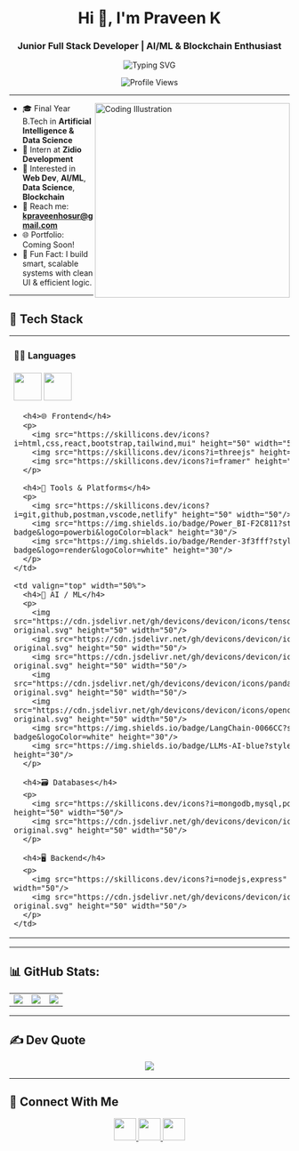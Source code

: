<h1 align="center">Hi 👋, I'm Praveen K</h1>
<h3 align="center">Junior Full Stack Developer | AI/ML & Blockchain Enthusiast</h3>

<p align="center">
  <img src="https://readme-typing-svg.demolab.com?font=Fira+Code&size=22&pause=1000&color=6C63FF&center=true&vCenter=true&multiline=true&width=500&height=60&lines=Passionate+Developer;AI%2FML+Innovator;Building+Future-Ready+Apps" alt="Typing SVG" />
</p>

<div align="center">
  <img src="https://profile-counter.glitch.me/Praveenkarmegam/count.svg?" alt="Profile Views" />
</div>

---

<div align="left">
  <img align="right" src="https://img.freepik.com/premium-vector/developer-activity-concept-illustration_701961-1741.jpg" width="350" alt="Coding Illustration" />

- 🎓 Final Year B.Tech in **Artificial Intelligence & Data Science**
- 💼 Intern at **Zidio Development**
- 🧠 Interested in **Web Dev**, **AI/ML**, **Data Science**, **Blockchain**
- 💌 Reach me: **[kpraveenhosur@gmail.com](mailto:kpraveenhosur@gmail.com)**
- 🌐 Portfolio: Coming Soon!
- 🎯 Fun Fact: I build smart, scalable systems with clean UI & efficient logic.
</div>

---

## 🧠 Tech Stack

<table width="100%">
  <tr>
    <td valign="top" width="50%">
      <h4>👨‍💻 Languages</h4>
      <p>
        <img src="https://skillicons.dev/icons?i=python" height="50" width="50"/>
        <img src="https://skillicons.dev/icons?i=js" height="50" width="50"/>
      </p>

      <h4>🌐 Frontend</h4>
      <p>
        <img src="https://skillicons.dev/icons?i=html,css,react,bootstrap,tailwind,mui" height="50" width="50"/>
        <img src="https://skillicons.dev/icons?i=threejs" height="50" width="50"/>
        <img src="https://skillicons.dev/icons?i=framer" height="50" width="50"/>
      </p>

      <h4>🧰 Tools & Platforms</h4>
      <p>
        <img src="https://skillicons.dev/icons?i=git,github,postman,vscode,netlify" height="50" width="50"/>
        <img src="https://img.shields.io/badge/Power_BI-F2C811?style=for-the-badge&logo=powerbi&logoColor=black" height="30"/>
        <img src="https://img.shields.io/badge/Render-3f3fff?style=for-the-badge&logo=render&logoColor=white" height="30"/>
      </p>
    </td>

    <td valign="top" width="50%">
      <h4>🧠 AI / ML</h4>
      <p>
        <img src="https://cdn.jsdelivr.net/gh/devicons/devicon/icons/tensorflow/tensorflow-original.svg" height="50" width="50"/>
        <img src="https://cdn.jsdelivr.net/gh/devicons/devicon/icons/keras/keras-original.svg" height="50" width="50"/>
        <img src="https://cdn.jsdelivr.net/gh/devicons/devicon/icons/numpy/numpy-original.svg" height="50" width="50"/>
        <img src="https://cdn.jsdelivr.net/gh/devicons/devicon/icons/pandas/pandas-original.svg" height="50" width="50"/>
        <img src="https://cdn.jsdelivr.net/gh/devicons/devicon/icons/opencv/opencv-original.svg" height="50" width="50"/>
        <img src="https://img.shields.io/badge/LangChain-0066CC?style=for-the-badge&logoColor=white" height="30"/>
        <img src="https://img.shields.io/badge/LLMs-AI-blue?style=for-the-badge" height="30"/>
      </p>

      <h4>🗃️ Databases</h4>
      <p>
        <img src="https://skillicons.dev/icons?i=mongodb,mysql,postgres" height="50" width="50"/>
        <img src="https://cdn.jsdelivr.net/gh/devicons/devicon/icons/neo4j/neo4j-original.svg" height="50" width="50"/>
      </p>

      <h4>🖥️ Backend</h4>
      <p>
        <img src="https://skillicons.dev/icons?i=nodejs,express" height="50" width="50"/>
        <img src="https://cdn.jsdelivr.net/gh/devicons/devicon/icons/flask/flask-original.svg" height="50" width="50"/>
      </p>
    </td>
  </tr>
</table>

---

## 📊 GitHub Stats:

<table align="center" width="100%">
  <tr align="center">
    <td>
      <img src="https://github-readme-stats.vercel.app/api?username=Praveenkarmegam&theme=dark&hide_border=false&include_all_commits=true&count_private=true" />
    </td>
    <td>
      <img src="https://nirzak-streak-stats.vercel.app/?user=Praveenkarmegam&theme=dark&hide_border=false" />
    </td>
    <td>
      <img src="https://github-readme-stats.vercel.app/api/top-langs/?username=Praveenkarmegam&theme=dark&hide_border=false&layout=compact&langs_count=10" />
    </td>
  </tr>
</table>

---

## ✍️ Dev Quote

<p align="center">
  <img src="https://quotes-github-readme.vercel.app/api?type=horizontal&theme=tokyonight" />
</p>

---

## 🤝 Connect With Me

<p align="center">
  <a href="https://linkedin.com/in/itspraveenk" target="_blank">
    <img src="https://skillicons.dev/icons?i=linkedin" height="40" />
  </a>
  <a href="https://github.com/Praveenkarmegam" target="_blank">
    <img src="https://skillicons.dev/icons?i=github" height="40" />
  </a>
  <a href="mailto:kpraveenhosur@gmail.com">
    <img src="https://img.icons8.com/fluency/48/gmail.png" height="40" />
  </a>
</p>

